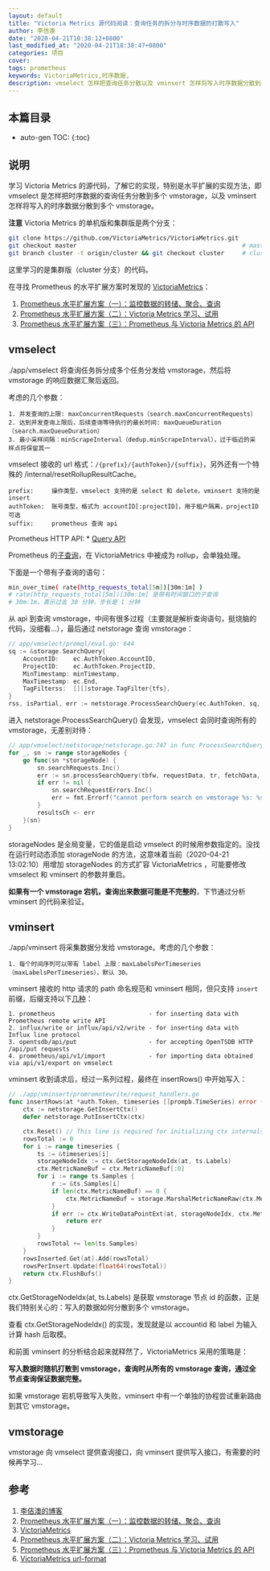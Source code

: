 ```yaml
---
layout: default
title: "Victoria Metrics 源代码阅读：查询任务的拆分与时序数据的打散写入"
author: 李佶澳
date: "2020-04-21T10:38:12+0800"
last_modified_at: "2020-04-21T18:38:47+0800"
categories: 项目
cover:
tags: prometheus
keywords: VictoriaMetrics,时序数据,
description: vmselect 怎样把查询任务分散以及 vminsert 怎样将写入时序数据分散到多个 vmstorage
---
```


## 本篇目录

* auto-gen TOC:
{:toc}

## 说明

学习 Victoria Metrics 的源代码，了解它的实现，特别是水平扩展的实现方法，即 vmselect 是怎样把时序数据的查询任务分散到多个 vmstorage，以及 vminsert 怎样将写入的时序数据分散到多个 vmstorage。

**注意** Victoria Metrics 的单机版和集群版是两个分支：

```sh
git clone https://github.com/VictoriaMetrics/VictoriaMetrics.git
git checkout master                                              # master 分支中是单机版
git branch cluster -t origin/cluster && git checkout cluster     # cluster 分支中是集群版
```

这里学习的是集群版（cluster 分支）的代码。

在寻找 Prometheus 的水平扩展方案时发现的 [VictoriaMetrics][3]：

1. [Prometheus 水平扩展方案（一）：监控数据的转储、聚合、查询][2]
2. [Prometheus 水平扩展方案（二）：Victoria Metrics 学习、试用][4]
3. [Prometheus 水平扩展方案（三）：Prometheus 与 Victoria Metrics 的 API][5]

## vmselect

./app/vmselect 将查询任务拆分成多个任务分发给 vmstorage，然后将 vmstorage 的响应数据汇聚后返回。

考虑的几个参数：

```
1. 并发查询的上限: maxConcurrentRequests（search.maxConcurrentRequests） 
2. 达到并发查询上限后，后续查询等待执行的最长时间: maxQueueDuration（search.maxQueueDuration）
3. 最小采样间隔：minScrapeInterval（dedup.minScrapeInterval），过于临近的采样点将保留其一
```

vmselect 接收的 url 格式：`/{prefix}/{authToken}/{suffix}`，另外还有一个特殊的 /internal/resetRollupResultCache。

```
prefix:     操作类型，vmselect 支持的是 select 和 delete，vminsert 支持的是 insert
authToken:  账号类型，格式为 accountID[:projectID]，用于租户隔离，projectID 可选
suffix:     prometheus 查询 api 
```

Prometheus HTTP API: * [Query API](https://prometheus.io/docs/prometheus/latest/querying/api/)

Prometheus 的[子查询](https://prometheus.io/blog/2019/01/28/subquery-support/)，在 VictoriaMetrics 中被成为 rollup，会单独处理。

下面是一个带有子查询的语句：

```sh
min_over_time( rate(http_requests_total[5m])[30m:1m] )
# rate(http_requests_total[5m])[30m:1m] 是带有时间窗口的子查询
# 30m:1m，表示过去 30 分钟，步长是 1 分钟
```

从 api 到查询 vmstorage，中间有很多过程（主要就是解析查询语句，挺烧脑的代码，没细看...），最后通过 netstorage 查询 vmstorage：

```go
// app/vmselect/promql/eval.go: 644
sq := &storage.SearchQuery{
	AccountID:    ec.AuthToken.AccountID,
	ProjectID:    ec.AuthToken.ProjectID,
	MinTimestamp: minTimestamp,
	MaxTimestamp: ec.End,
	TagFilterss:  [][]storage.TagFilter{tfs},
}
rss, isPartial, err := netstorage.ProcessSearchQuery(ec.AuthToken, sq, true, ec.Deadline)
```

进入 netstorage.ProcessSearchQuery() 会发现，vmselect 会同时查询所有的 vmstorage，无差别对待：

```go
// app/vmselect/netstorage/netstorage.go:747 in func ProcessSearchQuery()
for _, sn := range storageNodes {
	go func(sn *storageNode) {
		sn.searchRequests.Inc()
		err := sn.processSearchQuery(tbfw, requestData, tr, fetchData, deadline)
		if err != nil {
			sn.searchRequestErrors.Inc()
			err = fmt.Errorf("cannot perform search on vmstorage %s: %s", sn.connPool.Addr(), err)
		}
		resultsCh <- err
	}(sn)
}
```

storageNodes 是全局变量，它的值是启动 vmselect 的时候用参数指定的。没找在运行时动态添加 storageNode 的方法，这意味着当前（2020-04-21 13:02:10）用增加 storageNodes 的方式扩容 VictoriaMetrics ，可能要修改 vmselect 和 vminsert 的参数并重启。

**如果有一个 vmstorage 宕机，查询出来数据可能是不完整的**，下节通过分析 vminsert 的代码来验证。

## vminsert

./app/vminsert 将采集数据分发给 vmstorage。考虑的几个参数：

```
1. 每个时间序列可以带有 label 上限：maxLabelsPerTimeseries（maxLabelsPerTimeseries），默认 30。
```

vminsert 接收的 http 请求的 path 命名规范和 vminsert 相同，但只支持 `insert` 前缀，后缀支持以下[几种][6]：

```
1. prometheus                          - for inserting data with Prometheus remote write API
2. influx/write or influx/api/v2/write - for inserting data with Influx line protocol
3. opentsdb/api/put                    - for accepting OpenTSDB HTTP /api/put requests
4. prometheus/api/v1/import            - for importing data obtained via api/v1/export on vmselect
```

vminsert 收到请求后，经过一系列过程，最终在 insertRows() 中开始写入：

```go
// ./app/vminsert/promremotewrite/request_handlers.go
func insertRows(at *auth.Token, timeseries []prompb.TimeSeries) error {
	ctx := netstorage.GetInsertCtx()
	defer netstorage.PutInsertCtx(ctx)

	ctx.Reset() // This line is required for initializing ctx internals.
	rowsTotal := 0
	for i := range timeseries {
		ts := &timeseries[i]
		storageNodeIdx := ctx.GetStorageNodeIdx(at, ts.Labels)
		ctx.MetricNameBuf = ctx.MetricNameBuf[:0]
		for i := range ts.Samples {
			r := &ts.Samples[i]
			if len(ctx.MetricNameBuf) == 0 {
				ctx.MetricNameBuf = storage.MarshalMetricNameRaw(ctx.MetricNameBuf[:0], at.AccountID, at.ProjectID, ts.Labels)
			}
			if err := ctx.WriteDataPointExt(at, storageNodeIdx, ctx.MetricNameBuf, r.Timestamp, r.Value); err != nil {
				return err
			}
		}
		rowsTotal += len(ts.Samples)
	}
	rowsInserted.Get(at).Add(rowsTotal)
	rowsPerInsert.Update(float64(rowsTotal))
	return ctx.FlushBufs()
}
```

ctx.GetStorageNodeIdx(at, ts.Labels) 是获取 vmstorage 节点 id 的函数，正是我们特别关心的：写入的数据如何分散到多个 vmstorage。

查看 ctx.GetStorageNodeIdx() 的实现，发现就是以 accountid 和 label 为输入计算 hash 后取模。

和前面 vminsert 的分析结合起来就释然了，VictoriaMetrics 采用的策略是：

**写入数据时随机打散到 vmstorage，查询时从所有的 vmstorage 查询，通过全节点查询保证数据完整。**

如果 vmstorage 宕机导致写入失败，vminsert 中有一个单独的协程尝试重新路由到其它 vmstorage。

## vmstorage

vmstorage 向 vmselect 提供查询接口，向 vminsert 提供写入接口，有需要的时候再学习... 

## 参考

1. [李佶澳的博客][1]
2. [Prometheus 水平扩展方案（一）：监控数据的转储、聚合、查询][2]
3. [VictoriaMetrics][3]
4. [Prometheus 水平扩展方案（二）：Victoria Metrics 学习、试用][4]
5. [Prometheus 水平扩展方案（三）：Prometheus 与 Victoria Metrics 的 API][5]
6. [VictoriaMetrics url-format][6]

[1]: https://www.lijiaocn.com "李佶澳的博客"
[2]: https://www.lijiaocn.com/%E9%A1%B9%E7%9B%AE/2020/02/12/prometheus-scale-out-1.html "Prometheus 水平扩展方案（一）：监控数据的转储、聚合、查询"
[3]: https://github.com/VictoriaMetrics/VictoriaMetrics "VictoriaMetrics"
[4]: https://www.lijiaocn.com/%E9%A1%B9%E7%9B%AE/2020/02/24/prometheus-scale-out-2.html "Prometheus 水平扩展方案（二）：Victoria Metrics 学习、试用"
[5]: https://www.lijiaocn.com/%E9%A1%B9%E7%9B%AE/2020/03/02/prometheus-scale-out-3.html "Prometheus 水平扩展方案（三）：Prometheus 与 Victoria Metrics 的 API"
[6]: https://github.com/VictoriaMetrics/VictoriaMetrics/tree/cluster#url-format "VictoriaMetrics url-format"
